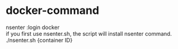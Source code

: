 # docker-command
nsenter :login docker   
if you first use nsenter.sh, the script will install nsenter command.    
./nsenter.sh {container ID}

